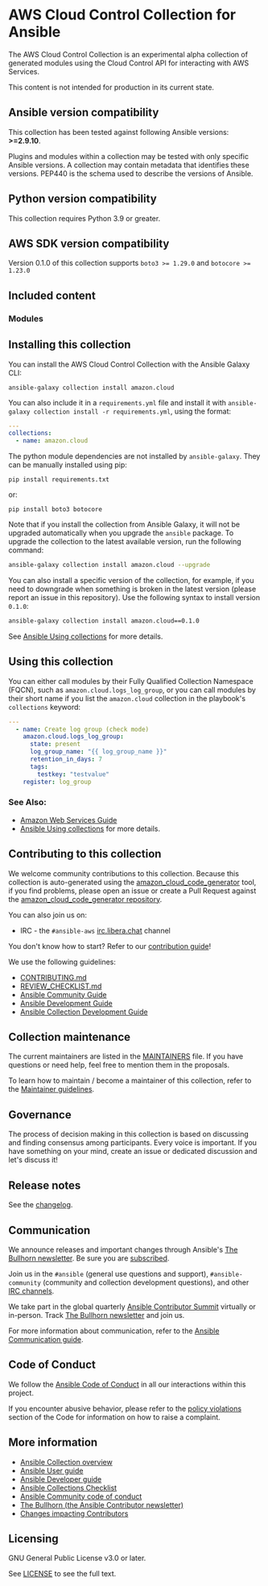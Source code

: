 # AWS Cloud Control Collection for Ansible
The AWS Cloud Control Collection is an experimental alpha collection of generated modules using the Cloud Control API for interacting with AWS Services. 

This content is not intended for production in its current state.

<!--start requires_ansible-->
## Ansible version compatibility

This collection has been tested against following Ansible versions: **>=2.9.10**.

Plugins and modules within a collection may be tested with only specific Ansible versions.
A collection may contain metadata that identifies these versions.
PEP440 is the schema used to describe the versions of Ansible.
<!--end requires_ansible-->

## Python version compatibility

This collection requires Python 3.9 or greater.

## AWS SDK version compatibility

Version 0.1.0 of this collection supports `boto3 >= 1.29.0` and `botocore >= 1.23.0`

## Included content

<!--start collection content-->
### Modules

<!--end collection content-->

## Installing this collection

You can install the AWS Cloud Control Collection with the Ansible Galaxy CLI:

    ansible-galaxy collection install amazon.cloud

You can also include it in a `requirements.yml` file and install it with `ansible-galaxy collection install -r requirements.yml`, using the format:

```yaml
---
collections:
  - name: amazon.cloud
```

The python module dependencies are not installed by `ansible-galaxy`.  They can
be manually installed using pip:

    pip install requirements.txt

or:

    pip install boto3 botocore

Note that if you install the collection from Ansible Galaxy, it will not be upgraded automatically when you upgrade the `ansible` package. To upgrade the collection to the latest available version, run the following command:
```bash
ansible-galaxy collection install amazon.cloud --upgrade
```

You can also install a specific version of the collection, for example, if you need to downgrade when something is broken in the latest version (please report an issue in this repository). Use the following syntax to install version `0.1.0`:

```bash
ansible-galaxy collection install amazon.cloud==0.1.0
```

See [Ansible Using collections](https://docs.ansible.com/ansible/devel/user_guide/collections_using.html) for more details.


## Using this collection

You can either call modules by their Fully Qualified Collection Namespace (FQCN), such as `amazon.cloud.logs_log_group`, or you can call modules by their short name if you list the `amazon.cloud` collection in the playbook's `collections` keyword:

```yaml
---
  - name: Create log group (check mode)
    amazon.cloud.logs_log_group:
      state: present
      log_group_name: "{{ log_group_name }}"
      retention_in_days: 7
      tags:
        testkey: "testvalue"
    register: log_group
```

### See Also:

* [Amazon Web Services Guide](https://docs.ansible.com/ansible/latest/scenario_guides/guide_aws.html)
* [Ansible Using collections](https://docs.ansible.com/ansible/latest/user_guide/collections_using.html) for more details.


## Contributing to this collection

We welcome community contributions to this collection. Because this collection is auto-generated using the [amazon_cloud_code_generator](https://github.com/ansible-collections/amazon_cloud_code_generator) tool, if you find problems, please open an issue or create a Pull Request against the [amazon_cloud_code_generator repository](https://github.com/ansible-collections/amazon_cloud_code_generator).

You can also join us on:

- IRC - the ``#ansible-aws`` [irc.libera.chat](https://libera.chat/) channel

You don't know how to start? Refer to our [contribution guide](CONTRIBUTING.md)!

We use the following guidelines:

* [CONTRIBUTING.md](CONTRIBUTING.md)
* [REVIEW_CHECKLIST.md](REVIEW_CHECKLIST.md)
* [Ansible Community Guide](https://docs.ansible.com/ansible/latest/community/index.html)
* [Ansible Development Guide](https://docs.ansible.com/ansible/devel/dev_guide/index.html)
* [Ansible Collection Development Guide](https://docs.ansible.com/ansible/devel/dev_guide/developing_collections.html#contributing-to-collections)


## Collection maintenance

The current maintainers are listed in the [MAINTAINERS](MAINTAINERS) file. If you have questions or need help, feel free to mention them in the proposals.

To learn how to maintain / become a maintainer of this collection, refer to the [Maintainer guidelines](MAINTAINING.md).


## Governance

The process of decision making in this collection is based on discussing and finding consensus among participants.
Every voice is important. If you have something on your mind, create an issue or dedicated discussion and let's discuss it!


## Release notes

See the [changelog](https://github.com/ansible-collections/amazon.cloud/tree/main/CHANGELOG.rst).


## Communication

<!--List available communication channels. In addition to channels specific to your collection, we also recommend to use the following ones.-->

We announce releases and important changes through Ansible's [The Bullhorn newsletter](https://github.com/ansible/community/wiki/News#the-bullhorn). Be sure you are [subscribed](https://eepurl.com/gZmiEP).

Join us in the `#ansible` (general use questions and support), `#ansible-community` (community and collection development questions), and other [IRC channels](https://docs.ansible.com/ansible/devel/community/communication.html#irc-channels).

We take part in the global quarterly [Ansible Contributor Summit](https://github.com/ansible/community/wiki/Contributor-Summit) virtually or in-person. Track [The Bullhorn newsletter](https://eepurl.com/gZmiEP) and join us.

For more information about communication, refer to the [Ansible Communication guide](https://docs.ansible.com/ansible/devel/community/communication.html).

## Code of Conduct

We follow the [Ansible Code of Conduct](https://docs.ansible.com/ansible/devel/community/code_of_conduct.html) in all our interactions within this project.

If you encounter abusive behavior, please refer to the [policy violations](https://docs.ansible.com/ansible/devel/community/code_of_conduct.html#policy-violations) section of the Code for information on how to raise a complaint.


## More information

<!-- List out where the user can find additional information, such as working group meeting times, slack/IRC channels, or documentation for the product this collection automates. At a minimum, link to: -->

- [Ansible Collection overview](https://github.com/ansible-collections/overview)
- [Ansible User guide](https://docs.ansible.com/ansible/devel/user_guide/index.html)
- [Ansible Developer guide](https://docs.ansible.com/ansible/devel/dev_guide/index.html)
- [Ansible Collections Checklist](https://github.com/ansible-collections/overview/blob/master/collection_requirements.rst)
- [Ansible Community code of conduct](https://docs.ansible.com/ansible/devel/community/code_of_conduct.html)
- [The Bullhorn (the Ansible Contributor newsletter)](https://us19.campaign-archive.com/home/?u=56d874e027110e35dea0e03c1&id=d6635f5420)
- [Changes impacting Contributors](https://github.com/ansible-collections/overview/issues/45)

## Licensing

<!-- Include the appropriate license information here and a pointer to the full licensing details. If the collection contains modules migrated from the ansible/ansible repo, you must use the same license that existed in the ansible/ansible repo. See the GNU license example below. -->

GNU General Public License v3.0 or later.

See [LICENSE](https://www.gnu.org/licenses/gpl-3.0.txt) to see the full text.
